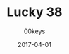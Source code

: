 ---
title: Lucky 38
profile: SA Row 3
colorway: Radaway Red
base: POLYRED
legend: WA
author: 00keys
date: 2017-04-01
gb: junktown2
code: lucky38-polyred-wa-sa3
id: 903 # 900 = Junktown Keys II GB
tags: SA Row 3, Lucky 38, Junktown Keys II GB, Radaway Red
template: key.jade
---